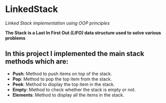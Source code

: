 # LinkedStack
*Linked Stack implementation using OOP principles*

**The Stack is a Last In First Out *(LIFO)* data structure used to solve various problems**

## In this project I implemented the main stack methods which are:
- **Push**: Method to push items on top of the stack.
- **Pop**: Method to pop the top item from the stack.
- **Peek**: Method to display the top  item in the stack.
- **Empty**: Method to check whether the stack is empty or not.
- **Elements**: Method to display all the items in the stack.
